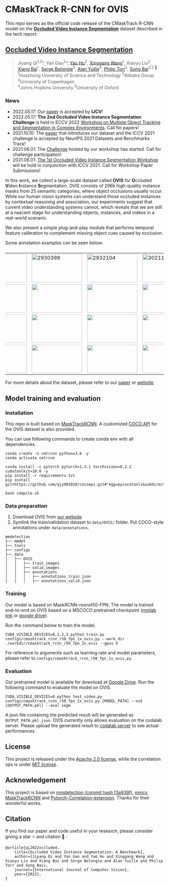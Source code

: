 # CMaskTrack R-CNN for OVIS

This repo serves as the official code release of the CMaskTrack R-CNN model on the [**Occluded Video Instance Segmentation**](http://songbai.site/ovis/) dataset described in the tech report:

## [Occluded Video Instance Segmentation](https://arxiv.org/abs/2102.01558)

>Jiyang Qi<sup>1,2</sup>\*, Yan Gao<sup>2</sup>\*, [Yao Hu](https://scholar.google.com/citations?user=LIu7k7wAAAAJ)<sup>2</sup>, [Xinggang Wang](https://xinggangw.info/index_cn.htm)<sup>1</sup>, Xiaoyu Liu<sup>2</sup>,  
>[Xiang Bai](http://122.205.5.5:8071/~xbai/)<sup>1</sup>, [Serge Belongie](https://scholar.google.com/citations?user=ORr4XJYAAAAJ)<sup>3</sup>, [Alan Yuille](http://www.cs.jhu.edu/~ayuille/)<sup>4</sup>, [Philip Torr](http://www.robots.ox.ac.uk/~phst/)<sup>5</sup>, [Song Bai](http://songbai.site)<sup>2,5 :email:</sup>  
><sup>1</sup>Huazhong University of Science and Technology  <sup>2</sup>Alibaba Group  <sup>3</sup>University of Copenhagen  
><sup>4</sup>Johns Hopkins University  <sup>5</sup>University of Oxford

### News
- 2022.05.17: Our [paper](https://arxiv.org/abs/2102.01558) is accepted by **IJCV**!
- 2022.05.17: **The 2nd Occluded Video Instance Segmentation Challenge** is held in ECCV 2022 [Workshop on Multiple Object Tracking and Segmentation in Complex Environments](https://motcomplex.github.io). Call for papers!
- 2021.10.10: The [paper](https://openreview.net/pdf?id=IfzTefIU_3j) that introduces our dataset and the ICCV 2021 challenge is accepted by NeurIPS 2021 Datasets and Benchmarks Track!
- 2021.06.01: The [Challenge](https://ovis-workshop.github.io/) hosted by our workshop has started. Call for challenge participation!</b></li>
- 2021.06.01: [The 1st Occluded Video Instance Segmentation Workshop](https://ovis-workshop.github.io/) will be hold in conjunction with ICCV 2021. Call for Workshop Paper Submissions!</b></li>

In this work, we collect a large-scale dataset called **OVIS** for **O**ccluded **V**ideo **I**nstance **S**egmentation. OVIS consists of 296k high-quality instance masks from 25 semantic categories, where object occlusions usually occur. While our human vision systems can understand those occluded instances by contextual reasoning and association, our experiments suggest that current video understanding systems cannot, which reveals that we are still at a nascent stage for understanding objects, instances, and videos in a real-world scenario. 

We also present a simple plug-and-play module that performs temporal feature calibration to complement missing object cues caused by occlusion.

Some annotation examples can be seen below:

<table style="display:flex;justify-content:center;border:0" rules=none frame=void >
<tr>
<td><img src="http://songbai.site/ovis/data/webp/2592056.webp" alt="2592056" width="160" height="90" />
</td>
<td><img src="http://songbai.site/ovis/data/webp/2930398.webp" alt="2930398" width="160" height="90">
</td>
<td><img src="http://songbai.site/ovis/data/webp/2932104.webp" alt="2932104" width="160" height="90">
</td>
<td><img src="http://songbai.site/ovis/data/webp/3021160.webp" alt="3021160" width="160" height="90">
</td>
</tr>
<tr>
<td><img src="http://songbai.site/ovis/data/webp/2524877_0_170.webp" width="160" height="90" />
</td>
<td><img src="http://songbai.site/ovis/data/webp/2591274.webp" width="160" height="90">
</td>
<td><img src="http://songbai.site/ovis/data/webp/2592058.webp" width="160" height="90">
</td>
<td><img src="http://songbai.site/ovis/data/webp/2592138.webp" width="160" height="90">
</td>
</tr>
<tr>
<td><img src="http://songbai.site/ovis/data/webp/2932109.webp" width="160" height="90" />
</td>
<td><img src="http://songbai.site/ovis/data/webp/2932131.webp" width="160" height="90">
</td>
<td><img src="http://songbai.site/ovis/data/webp/2932134.webp" width="160" height="90">
</td>
<td><img src="http://songbai.site/ovis/data/webp/3163218.webp" width="160" height="90">
</td>
</tr>
<tr>
<td><img src="http://songbai.site/ovis/data/webp/3383476.webp" width="160" height="90" />
</td>
<td><img src="http://songbai.site/ovis/data/webp/3441792.webp" width="160" height="90">
</td>
<td><img src="http://songbai.site/ovis/data/webp/3441794.webp" width="160" height="90">
</td>
<td><img src="http://songbai.site/ovis/data/webp/3441797.webp" width="160" height="90">
</td>
</tr>
</table>

For more details about the dataset, please refer to our [paper](https://arxiv.org/abs/2102.01558) or [website](http://songbai.site/ovis/).

## Model training and evaluation

### Installation

This repo is built based on [MaskTrackRCNN](https://github.com/youtubevos/MaskTrackRCNN). A customized [COCO API](https://github.com/qjy981010/cocoapi) for the OVIS dataset is also provided.

You can use following commands to create conda env with all dependencies.

```
conda create -n cmtrcnn python=3.6 -y
conda activate cmtrcnn

conda install -c pytorch pytorch=1.3.1 torchvision=0.2.2 cudatoolkit=10.0 -y
pip install -r requirements.txt
pip install git+https://github.com/qjy981010/cocoapi.git#"egg=pycocotools&subdirectory=PythonAPI"

bash compile.sh
```

### Data preparation
1. Download OVIS from [our website](http://songbai.site/ovis/).
2. Symlink the train/validation dataset to `data/OVIS/` folder. Put COCO-style annotations under `data/annotations`.

```
mmdetection
├── mmdet
├── tools
├── configs
├── data
│   ├── OVIS
│   │   ├── train_images
│   │   ├── valid_images
│   │   ├── annotations
│   │   │   ├── annotations_train.json
│   │   │   ├── annotations_valid.json
```

### Training

Our model is based on MaskRCNN-resnet50-FPN. The model is trained end-to-end on OVIS based on a MSCOCO pretrained checkpoint ([mmlab link](https://s3.ap-northeast-2.amazonaws.com/open-mmlab/mmdetection/models/mask_rcnn_r50_fpn_1x_20181010-069fa190.pth) or [google drive](https://drive.google.com/file/d/1pPjjKrG9VDEyzZJt6psCiPVj5wL9w1_I/view?usp=sharing)).

Run the command below to train the model.
```
CUDA_VISIBLE_DEVICES=0,1,2,3 python train.py configs/cmasktrack_rcnn_r50_fpn_1x_ovis.py --work_dir ./workdir/cmasktrack_rcnn_r50_fpn_1x_ovis --gpus 4
```
For reference to arguments such as learning rate and model parameters, please refer to `configs/cmasktrack_rcnn_r50_fpn_1x_ovis.py`.

### Evaluation

Our pretrained model is available for download at [Google Drive](https://drive.google.com/file/d/1MOV12JM1IXW16AU6_2UyvaxcyCxJlJkv/view?usp=sharing).
Run the following command to evaluate the model on OVIS.
```
CUDA_VISIBLE_DEVICES=0 python test_video.py configs/cmasktrack_rcnn_r50_fpn_1x_ovis.py [MODEL_PATH] --out [OUTPUT_PATH.pkl] --eval segm
```
A json file containing the predicted result will be generated as `OUTPUT_PATH.pkl.json`. OVIS currently only allows evaluation on the codalab server. Please upload the generated result to [codalab server](https://competitions.codalab.org/competitions/32377) to see actual performances.

## License
This project is released under the [Apache 2.0 license](LICENSE), while the correlation ops is under [MIT license](mmdet/ops/correlation/LICENSE).

## Acknowledgement

This project is based on [mmdetection (commit hash f3a939f)](https://github.com/open-mmlab/mmdetection/tree/f3a939fa697ce23d8a6435b59529791002f64fdf), [mmcv](https://github.com/open-mmlab/mmcv), [MaskTrackRCNN](https://github.com/youtubevos/MaskTrackRCNN) and [Pytorch-Correlation-extension](https://github.com/ClementPinard/Pytorch-Correlation-extension). Thanks for their wonderful works.

## Citation
If you find our paper and code useful in your research, please consider giving a star ⭐ and citation 📝 :

```
@article{qi2022occluded,
    title={Occluded Video Instance Segmentation: A Benchmark},
    author={Jiyang Qi and Yan Gao and Yao Hu and Xinggang Wang and Xiaoyu Liu and Xiang Bai and Serge Belongie and Alan Yuille and Philip Torr and Song Bai},
    journal={International Journal of Computer Vision},
    year={2022},
}
```
